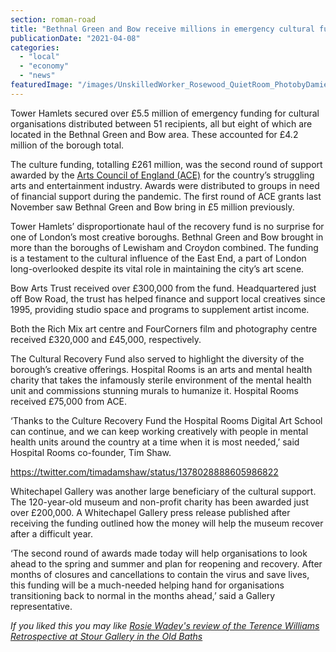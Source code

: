 ```yaml
---
section: roman-road
title: "Bethnal Green and Bow receive millions in emergency cultural funding"
publicationDate: "2021-04-08"
categories: 
  - "local"
  - "economy"
  - "news"
featuredImage: "/images/UnskilledWorker_Rosewood_QuietRoom_PhotobyDamienGriffiths_CourtesyofHospitalRooms_3LR-min-1.jpg"
---
```


Tower Hamlets secured over £5.5 million of emergency funding for cultural organisations distributed between 51 recipients, all but eight of which are located in the Bethnal Green and Bow area. These accounted for £4.2 million of the borough total.

The culture funding, totalling £261 million, was the second round of support awarded by the [Arts Council of England (ACE)](https://www.artscouncil.org.uk) for the country’s struggling arts and entertainment industry. Awards were distributed to groups in need of financial support during the pandemic. The first round of ACE grants last November saw Bethnal Green and Bow bring in £5 million previously.

Tower Hamlets’ disproportionate haul of the recovery fund is no surprise for one of London’s most creative boroughs. Bethnal Green and Bow brought in more than the boroughs of Lewisham and Croydon combined. The funding is a testament to the cultural influence of the East End, a part of London long-overlooked despite its vital role in maintaining the city’s art scene. 

Bow Arts Trust received over £300,000 from the fund. Headquartered just off Bow Road, the trust has helped finance and support local creatives since 1995, providing studio space and programs to supplement artist income.

Both the Rich Mix art centre and FourCorners film and photography centre received £320,000 and £45,000, respectively.

The Cultural Recovery Fund also served to highlight the diversity of the borough’s creative offerings. Hospital Rooms is an arts and mental health charity that takes the infamously sterile environment of the mental health unit and commissions stunning murals to humanize it. Hospital Rooms received £75,000 from ACE.

‘Thanks to the Culture Recovery Fund the Hospital Rooms Digital Art School can continue, and we can keep working creatively with people in mental health units around the country at a time when it is most needed,’ said Hospital Rooms co-founder, Tim Shaw.

https://twitter.com/timadamshaw/status/1378028888605986822

Whitechapel Gallery was another large beneficiary of the cultural support. The 120-year-old museum and non-profit charity has been awarded just over £200,000. A Whitechapel Gallery press release published after receiving the funding outlined how the money will help the museum recover after a difficult year.  

‘The second round of awards made today will help organisations to look ahead to the spring and summer and plan for reopening and recovery. After months of closures and cancellations to contain the virus and save lives, this funding will be a much-needed helping hand for organisations transitioning back to normal in the months ahead,’ said a Gallery representative.

_If you liked this you may like_ _[Rosie Wadey's review of the Terence Williams Retrospective at Stour Gallery in the Old Baths](https://romanroadlondon.com/terence-williams-review-stour-gallery-old-baths/)_
